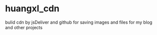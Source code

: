 # huangxl_cdn
bulid cdn by jsDeliver and github for saving images and files for my blog and other projects
